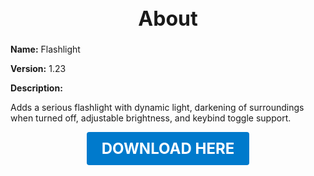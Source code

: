 <h1 style="text-align:center; font-size:2rem; font-weight:bold;">About</h1>

**Name:**
Flashlight

**Version:**
1.23

**Description:**

Adds a serious flashlight with dynamic light, darkening of surroundings when turned off, adjustable brightness, and keybind toggle support.




<p align="center"><a href="https://github.com/LiliaFramework/Modules/raw/refs/heads/gh-pages/flashlight.zip" style="display:inline-block;padding:12px 24px;font-size:1.5rem;font-weight:bold;text-decoration:none;color:#fff;background-color:var(--md-primary-fg-color,#007acc);border-radius:4px;">DOWNLOAD HERE</a></p>